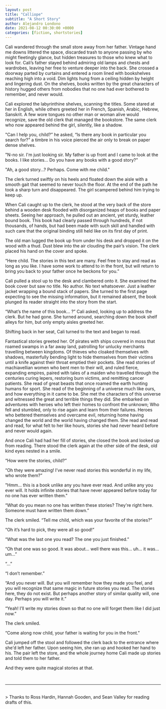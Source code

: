 ```yaml
---
layout: post
title: "Calliope"
subtitle: "A Short Story"
author: Alejandro Londono
date: 2021-08-12 00:30:00 +0000
categories: [fiction, shortstories]
---
```


Cali wandered through the small store away from her father. Vintage hand me downs littered the space, discarded trash to anyone passing by who might fleetingly glance, but hidden treasures to those who knew what to look for. Cali’s father stayed behind admiring old lamps and chests and wardrobes, leaving her free to venture deeper into the back. She crossed a doorway parted by curtains and entered a room lined with bookshelves reaching high into a void. Dim lights hung from a ceiling hidden by height and lingering dust. On the shelves, books written by the great characters of history hugged others from nobodies that no one had ever bothered to remember, and never would. 

Cali explored the labyrinthine shelves, scanning the titles. Some stared at her in English, while others greeted her in French, Spanish, Arabic, Hebrew, Sanskrit. A few wore tongues no other man or woman alive would recognize, save the old clerk that managed the bookstore. The same clerk who now appeared behind the girl, silently, like a shadow.

"Can I help you, child?” he asked, “Is there any book in particular you search for?" a timbre in his voice pierced the air only to break on paper dense shelves.

"N-no sir. I'm just looking sir. My father is up front and I came to look at the books. I like stories… Do you have any books with a good story?"

"Ah, a good story...? Perhaps. Come with me child."

The clerk turned swiftly on his heels and floated down the aisle with a smooth gait that seemed to never touch the floor. At the end of the path he took a sharp turn and disappeared. The girl scampered behind him trying to keep up.

When Cali caught up to the clerk, he stood at the very back of the store behind a wooden desk flooded with disorganized heaps of books and paper sheets. Seeing her approach, he pulled out an ancient, yet sturdy, leather bound book. This book had clearly passed through hundreds, if not thousands, of hands, but had been made with such skill and handled with such care that the original binding still held like on its first day of print.

The old man lugged the book up from under his desk and dropped it on the wood with a thud. Dust blew into the air clouding the pair’s vision. The clerk placed his hand on the cover and spoke.

“Here child. The stories in this text are many. Feel free to stay and read as long as you like. I have some work to attend to in the front, but will return to bring you back to your father once he beckons for you.”

Cali pulled a stool up to the desk and clambered onto it. She examined the book cover but saw no title. No author. No text whatsoever. Just a leather jacket wrapping a bound stack of papers. She turned to the first page expecting to see the missing information, but it remained absent, the book plunged its reader straight into the story from the start. 

“What’s the name of this book… ?” Cali asked, looking up to address the clerk. But he had gone. She turned around, searching down the book shelf alleys for him, but only empty aisles greeted her.

Shifting back in her seat, Cali turned to the text and began to read. 

Fantastical stories greeted her. Of pirates with ships covered in moss that roamed swamps in a far away land, patrolling for unlucky merchants travelling between kingdoms.  Of thieves who cloaked themselves with shadows, masterfully bending light to hide themselves from their victims until a knife against their throat emptied their pockets. She read stories of machiavellian women who bent men to their will, and ruled fierce, expanding empires, paired with tales of a maiden who travelled through the centuries curing lepers, restoring burn victims, and remitting cancer patients. She read of great beasts that once roamed the earth hunting humans for sport. She read of the beginning of a universe much like ours, and how everything in it came to be. She met the characters of this universe and witnessed the great and terrible things they did. She embarked on adventures with heroes who left their homes to confront the unknown; Who fell and stumbled, only to rise again and learn from their failures. Heroes who bettered themselves and overcame evil, returning home having changed the world and the world having changed them. She read and read and read, for what felt to her like hours, stories she had never heard before and never would again. 

And once Cali had had her fill of stories, she closed the book and looked up from reading. There stood the clerk again at the other side of the desk, old kind eyes nested in a smile. 

“How were the stories, child?”

“Oh they were amazing! I’ve never read stories this wonderful in my life, who wrote them?”

"Hmm... this is a book unlike any you have ever read. And unlike any you ever will. It holds infinite stories that have never appeared before today for no one has ever written them."

“What do you mean no one has written these stories? They're right here. Someone must have written them down.”



The clerk smiled. “Tell me child, which was your favorite of the stories?”

“Oh it’s hard to pick, they were all so good!”

“What was the last one you read? The one you just finished.”

“Oh that one was so good. It was about… well there was this… uh… it was… um…”

“...”

“I don’t remember.”

“And you never will. But you will remember how they made you feel, and you will recognize that same magic in future stories you read. The stories here, they do not exist. But perhaps another story of similar quality will, one day. Perhaps you will write it.”

“Yeah! I’ll write my stories down so that no one will forget them like I did just now.”

The clerk smiled.

“Come along now child, your father is waiting for you in the front.”

Cali jumped off the stool and followed the clerk back to the entrance where she'd left her father. Upon seeing him, she ran up  and hooked her hand to his. The pair left the store, and the whole journey home Cali made up stories and told them to her father.

And they were quite magical stories at that.

<br>

___
<br>
> Thanks to Ross Hardin, Hannah Gooden, and Sean Valley for reading drafts of this.
